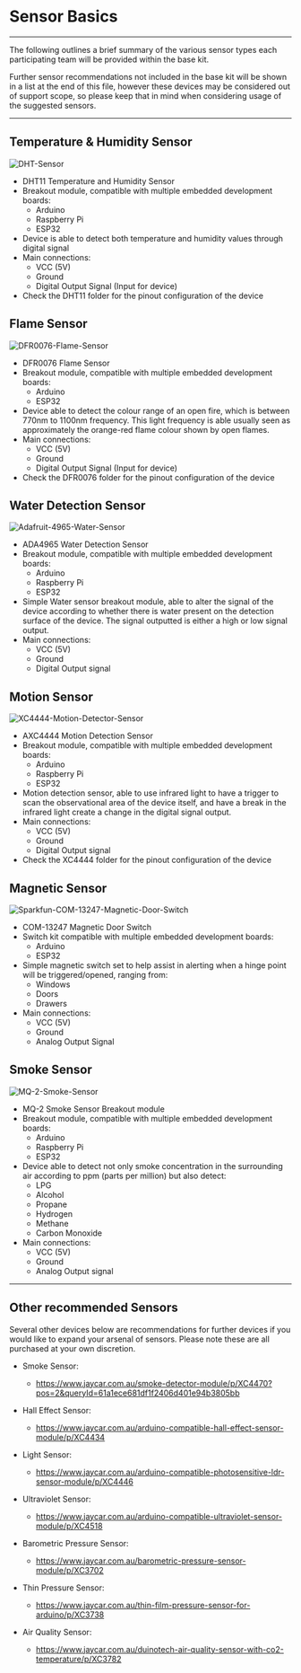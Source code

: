 # Sensor Basics

***

The following outlines a brief summary of the various sensor types each participating team will be provided within the base kit.

Further sensor recommendations not included in the base kit will be shown in a list at the end of this file, however these devices may be considered out of support scope, so please keep that in mind when considering usage of the suggested sensors.

***

## Temperature & Humidity Sensor

![DHT-Sensor](../3.3%20Sensor%20Basics/DHT11/DHT11-Sensor.jpeg)

- DHT11 Temperature and Humidity Sensor
- Breakout module, compatible with multiple embedded development boards:
  - Arduino
  - Raspberry Pi
  - ESP32
- Device is able to detect both temperature and humidity values through digital signal
- Main connections:
  - VCC (5V)
  - Ground
  - Digital Output Signal (Input for device)
- Check the DHT11 folder for the pinout configuration of the device

## Flame Sensor

![DFR0076-Flame-Sensor](../3.3%20Sensor%20Basics/DFR0076-Flame-Sensor/DFR-0076-Flame_sensor.jpeg)

- DFR0076 Flame Sensor
- Breakout module, compatible with multiple embedded development boards:
  - Arduino
  - ESP32
- Device able to detect the colour range of an open fire, which is between 770nm to 1100nm frequency. This light frequency is able usually seen as approximately the orange-red flame colour shown by open flames.
- Main connections:
  - VCC (5V)
  - Ground
  - Digital Output Signal (Input for device)
- Check the DFR0076 folder for the pinout configuration of the device


## Water Detection Sensor

![Adafruit-4965-Water-Sensor](../3.3%20Sensor%20Basics/ADA4965-Water-Sensor/ADA4965-Water-Sensor.jpeg)

- ADA4965 Water Detection Sensor
- Breakout module, compatible with multiple embedded development boards:
  - Arduino
  - Raspberry Pi
  - ESP32
- Simple Water sensor breakout module, able to alter the signal of the device according to whether there is water present on the detection surface of the device. The signal outputted is either a high or low signal output.
- Main connections:
  - VCC (5V)
  - Ground
  - Digital Output signal

## Motion Sensor

![XC4444-Motion-Detector-Sensor](../3.3%20Sensor%20Basics/XC4444-Motion-Sensor/XC4444-Motion-Detector.jpeg)

- AXC4444 Motion Detection Sensor
- Breakout module, compatible with multiple embedded development boards:
  - Arduino
  - Raspberry Pi
  - ESP32
- Motion detection sensor, able to use infrared light to have a trigger to scan the observational area of the device itself, and have a break in the infrared light create a change in the digital signal output.
- Main connections:
  - VCC (5V)
  - Ground
  - Digital Output signal
- Check the XC4444 folder for the pinout configuration of the device


## Magnetic Sensor

![Sparkfun-COM-13247-Magnetic-Door-Switch](../3.3%20Sensor%20Basics/COM-13247-Magnetic-Door-set/COM-13247-Magnetic-Door-Switch-Set.jpeg)

- COM-13247 Magnetic Door Switch
- Switch kit compatible with multiple embedded development boards:
  - Arduino
  - ESP32
- Simple magnetic switch set to help assist in alerting when a hinge point will be triggered/opened, ranging from:
  - Windows
  - Doors
  - Drawers
- Main connections:
  - VCC (5V)
  - Ground
  - Analog Output Signal

## Smoke Sensor

![MQ-2-Smoke-Sensor](../3.3%20Sensor%20Basics/MQ-2-Smoke-Sensor/MQ-2-smoke-detector.jpeg)

- MQ-2 Smoke Sensor Breakout module
- Breakout module, compatible with multiple embedded development boards:
  - Arduino
  - Raspberry Pi
  - ESP32
- Device able to detect not only smoke concentration in the surrounding air according to ppm (parts per million) but also detect:
  - LPG
  - Alcohol
  - Propane
  - Hydrogen
  - Methane
  - Carbon Monoxide
- Main connections:
  - VCC (5V)
  - Ground
  - Analog Output signal

***

## Other recommended Sensors

Several other devices below are recommendations for further devices if you would like to expand your arsenal of sensors. Please note these are all purchased at your own discretion.

- Smoke Sensor:
  - <https://www.jaycar.com.au/smoke-detector-module/p/XC4470?pos=2&queryId=61a1ece681df1f2406d401e94b3805bb>

- Hall Effect Sensor:
  - <https://www.jaycar.com.au/arduino-compatible-hall-effect-sensor-module/p/XC4434>

- Light Sensor:
  - <https://www.jaycar.com.au/arduino-compatible-photosensitive-ldr-sensor-module/p/XC4446>

- Ultraviolet Sensor:
  - <https://www.jaycar.com.au/arduino-compatible-ultraviolet-sensor-module/p/XC4518>

- Barometric Pressure Sensor:
  - <https://www.jaycar.com.au/barometric-pressure-sensor-module/p/XC3702>

- Thin Pressure Sensor:
  - <https://www.jaycar.com.au/thin-film-pressure-sensor-for-arduino/p/XC3738>

- Air Quality Sensor:
  - <https://www.jaycar.com.au/duinotech-air-quality-sensor-with-co2-temperature/p/XC3782>
